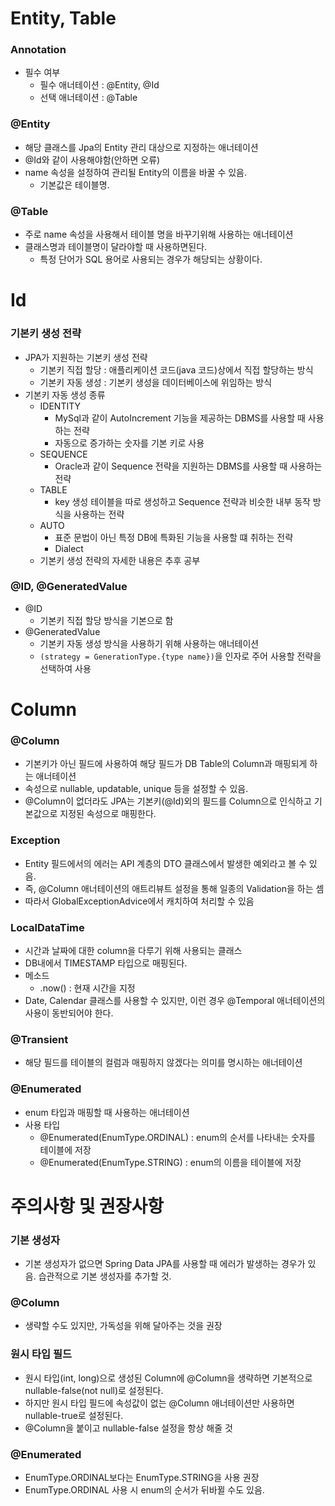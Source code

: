 # Entity, Table
### Annotation
- 필수 여부
  - 필수 애너테이션 : @Entity, @Id
  - 선택 애너테이션 : @Table
  
### @Entity
- 해당 클래스를 Jpa의 Entity 관리 대상으로 지정하는 애너테이션
- @Id와 같이 사용해야함(안하면 오류)
- name 속성을 설정하여 관리될 Entity의 이름을 바꿀 수 있음.
  - 기본값은 테이블명. 

### @Table
- 주로 name 속성을 사용해서 테이블 명을 바꾸기위해 사용하는 애너테이션
- 클래스명과 테이블명이 달라야할 때 사용하면된다.
  - 특정 단어가 SQL 용어로 사용되는 경우가 해당되는 상황이다.

# Id
### 기본키 생성 전략
- JPA가 지원하는 기본키 생성 전략
  - 기본키 직접 할당 : 애플리케이션 코드(java 코드)상에서 직접 할당하는 방식
  - 기본키 자동 생성 : 기본키 생성을 데이터베이스에 위임하는 방식
- 기본키 자동 생성 종류
  - IDENTITY
    - MySql과 같이 AutoIncrement 기능을 제공하는 DBMS를 사용할 때 사용하는 전략
    - 자동으로 증가하는 숫자를 기본 키로 사용
  - SEQUENCE
    - Oracle과 같이 Sequence 전략을 지원하는 DBMS를 사용할 때 사용하는 전략
  - TABLE
    - key 생성 테이블을 따로 생성하고 Sequence 전략과 비슷한 내부 동작 방식을 사용하는 전략
  - AUTO
    - 표준 문법이 아닌 특정 DB에 특화된 기능을 사용할 떄 취하는 전략
    - Dialect
  - 기본키 생성 전략의 자세한 내용은 추후 공부

### @ID, @GeneratedValue
- @ID
  - 기본키 직접 할당 방식을 기본으로 함
- @GeneratedValue
  - 기본키 자동 생성 방식을 사용하기 위해 사용하는 애너테이션
  - `(strategy = GenerationType.{type name})`을 인자로 주어 사용할 전략을 선택하여 사용

# Column
### @Column
- 기본키가 아닌 필드에 사용하여 해당 필드가 DB Table의 Column과 매핑되게 하는 애너테이션
- 속성으로 nullable, updatable, unique 등을 설정할 수 있음.
- @Column이 없더라도 JPA는 기본키(@Id)외의 필드를 Column으로 인식하고 기본값으로 지정된 속성으로 매핑한다.

### Exception
- Entity 필드에서의 에러는 API 계층의 DTO 클래스에서 발생한 예외라고 볼 수 있음.
- 즉, @Column 애너테이션의 애트리뷰트 설정을 통해 일종의 Validation을 하는 셈
- 따라서 GlobalExceptionAdvice에서 캐치하여 처리할 수 있음

### LocalDataTime
- 시간과 날짜에 대한 column을 다루기 위해 사용되는 클래스
- DB내에서 TIMESTAMP 타입으로 매핑된다.
- 메소드
  - .now() : 현재 시간을 지정
- Date, Calendar 클래스를 사용할 수 있지만, 이런 경우 @Temporal 애너테이션의 사용이 동반되어야 한다.

### @Transient
- 해당 필드를 테이블의 컬럼과 매핑하지 않겠다는 의미를 명시하는 애너테이션

### @Enumerated
- enum 타입과 매핑할 때 사용하는 애너테이션
- 사용 타입
  - @Enumerated(EnumType.ORDINAL) : enum의 순서를 나타내는 숫자를 테이블에 저장
  - @Enumerated(EnumType.STRING) : enum의 이름을 테이블에 저장

# 주의사항 및 권장사항

### 기본 생성자
- 기본 생성자가 없으면 Spring Data JPA를 사용할 때 에러가 발생하는 경우가 있음. 습관적으로 기본 생성자를 추가할 것.

### @Column
- 생략할 수도 있지만, 가독성을 위해 달아주는 것을 권장

### 원시 타입 필드
- 원시 타입(int, long)으로 생성된 Column에 @Column을 생략하면 기본적으로 nullable-false(not null)로 설정된다.
- 하지만 원시 타입 필드에 속성값이 없는 @Column 애너테이션만 사용하면 nullable-true로 설정된다.
- @Column을 붙이고 nullable-false 설정을 항상 해줄 것

### @Enumerated
- EnumType.ORDINAL보다는 EnumType.STRING을 사용 권장
- EnumType.ORDINAL 사용 시 enum의 순서가 뒤바뀔 수도 있음.
